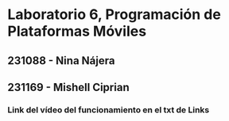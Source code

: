 # Laboratorio 6, Programación de Plataformas Móviles
## 231088 - Nina Nájera
## 231169 - Mishell Ciprian
### Link del vídeo del funcionamiento en el txt de Links
